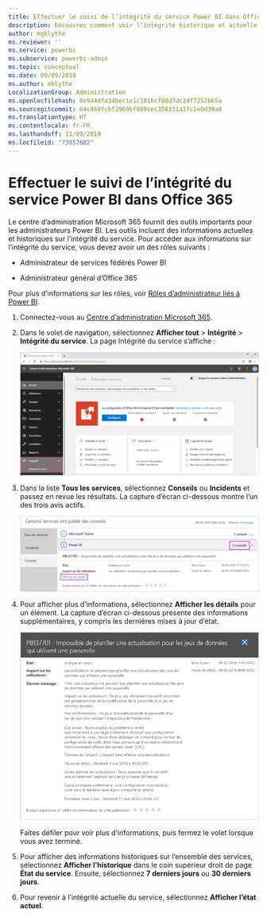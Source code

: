 ```yaml
---
title: Effectuer le suivi de l’intégrité du service Power BI dans Office 365
description: Découvrez comment voir l’intégrité historique et actuelle du service dans le Centre d’administration Microsoft 365.
author: mgblythe
ms.reviewer: ''
ms.service: powerbi
ms.subservice: powerbi-admin
ms.topic: conceptual
ms.date: 09/09/2019
ms.author: mblythe
LocalizationGroup: Administration
ms.openlocfilehash: 0e944dfa34bec1e1c1816cf80d7dc2df7252b65a
ms.sourcegitcommit: 64c860fcbf2969bf089cec358331a1fc1e0d39a8
ms.translationtype: HT
ms.contentlocale: fr-FR
ms.lasthandoff: 11/09/2019
ms.locfileid: "73857682"
---
```

# <a name="track-power-bi-service-health-in-office-365"></a>Effectuer le suivi de l’intégrité du service Power BI dans Office 365

Le centre d’administration Microsoft 365 fournit des outils importants pour les administrateurs Power BI. Les outils incluent des informations actuelles et historiques sur l’intégrité du service. Pour accéder aux informations sur l’intégrité du service, vous devez avoir un des rôles suivants :

* Administrateur de services fédérés Power BI

* Administrateur général d’Office 365

Pour plus d’informations sur les rôles, voir [Rôles d’administrateur liés à Power BI](service-admin-administering-power-bi-in-your-organization.md#administrator-roles-related-to-power-bi).

1. Connectez-vous au [Centre d’administration Microsoft 365](https://portal.office.com/adminportal).

1. Dans le volet de navigation, sélectionnez **Afficher tout** > **Intégrité** > **Intégrité du service**. La page Intégrité du service s’affiche :

    ![Capture d’écran du centre d’administration Microsoft 365 avec les options Intégrité et Intégrité du service mises en évidence.](media/service-admin-health/service-health-tile.png)

1. Dans la liste **Tous les services**, sélectionnez **Conseils** ou **Incidents** et passez en revue les résultats. La capture d’écran ci-dessous montre l’un des trois avis actifs.

    ![Capture d’écran de la page d’intégrité du service avec les trois conseils pour Power BI et l’option Afficher les détails mis en évidence.](media/service-admin-health/active-advisories.png)

1. Pour afficher plus d’informations, sélectionnez **Afficher les détails** pour un élément. La capture d’écran ci-dessous présente des informations supplémentaires, y compris les dernières mises à jour d’état.

    ![Capture d’écran des détails du conseil.](media/service-admin-health/advisory-details.png)

    Faites défiler pour voir plus d’informations, puis fermez le volet lorsque vous avez terminé.

1. Pour afficher des informations historiques sur l’ensemble des services, sélectionnez **Afficher l’historique** dans le coin supérieur droit de page **État du service**. Ensuite, sélectionnez **7 derniers jours** ou **30 derniers jours**. 

1. Pour revenir à l’intégrité actuelle du service, sélectionnez **Afficher l’état actuel**.